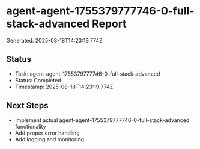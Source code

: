 # agent-agent-1755379777746-0-full-stack-advanced Report

Generated: 2025-08-18T14:23:19.774Z

## Status
- Task: agent-agent-1755379777746-0-full-stack-advanced
- Status: Completed
- Timestamp: 2025-08-18T14:23:19.774Z

## Next Steps
- Implement actual agent-agent-1755379777746-0-full-stack-advanced functionality
- Add proper error handling
- Add logging and monitoring
